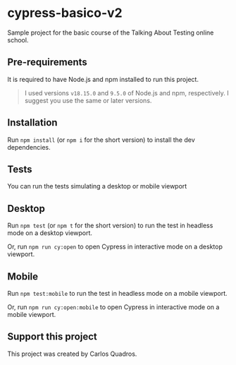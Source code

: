 # cypress-basico-v2

Sample project for the basic course of the Talking About Testing online school.
## Pre-requirements

It is required to have Node.js and npm installed to run this project.

> I used versions `v18.15.0` and `9.5.0` of Node.js and npm, respectively. I suggest you use the same or later versions.

## Installation

Run `npm install` (or `npm i` for the short version) to install the dev dependencies.


## Tests

You can run the tests simulating  a desktop or mobile viewport


## Desktop

Run `npm test` (or `npm t` for the short version) to run the test in headless mode
on a desktop viewport.

Or, run `npm run cy:open` to open Cypress in interactive mode on a desktop viewport.


## Mobile

Run `npm test:mobile` to run the test in headless mode on a mobile viewport.

Or, run `npm run cy:open:mobile` to open Cypress in interactive mode on a mobile viewport.


## Support this project

This project was created by Carlos Quadros.